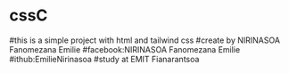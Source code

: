 # cssC
#this is a simple project with html and tailwind css
#create by NIRINASOA Fanomezana Emilie 
#facebook:NIRINASOA Fanomezana Emilie 
#ithub:EmilieNirinasoa
#study at  EMIT Fianarantsoa
